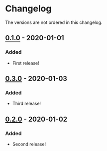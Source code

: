 # Changelog

The versions are not ordered in this changelog.

## [0.1.0] - 2020-01-01

### Added

- First release!

## [0.3.0] - 2020-01-03

### Added

- Third release!

## [0.2.0] - 2020-01-02

### Added

- Second release!

[0.3.0]: https://github.com/infra-blocks/rs-changelog/compare/v0.2.0...v0.3.0
[0.2.0]: https://github.com/infra-blocks/rs-changelog/compare/v0.1.0...v0.2.0
[0.1.0]: https://github.com/infra-blocks/rs-changelog/releases/tag/v0.1.0
